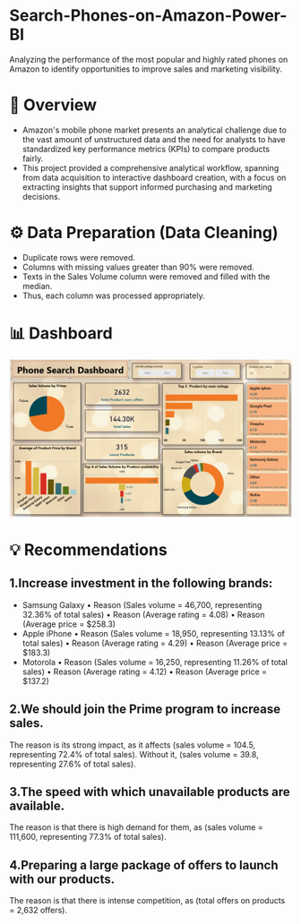 # Search-Phones-on-Amazon-Power-BI
Analyzing the performance of the most popular and highly rated phones on Amazon to identify opportunities to improve sales and marketing visibility.
# 📌 Overview
- Amazon's mobile phone market presents an analytical challenge due to the vast amount of unstructured data and the need for analysts to have standardized key performance metrics (KPIs) to compare products fairly.
- This project provided a comprehensive analytical workflow, spanning from data acquisition to interactive dashboard creation, with a focus on extracting insights that support informed purchasing and marketing decisions.
# ⚙ Data Preparation (Data Cleaning)
- Duplicate rows were removed.
- Columns with missing values greater than 90% were removed.
- Texts in the Sales Volume column were removed and filled with the median.
- Thus, each column was processed appropriately.
# 📊 Dashboard
![Search Phones](https://github.com/ahmedhamdyelshimy/Search-phones-on-Amazon-Power-BI-/blob/main/Dashboard.png?raw=true)
# 💡 Recommendations
## 1.Increase investment in the following brands:
* Samsung Galaxy
• Reason (Sales volume = 46,700, representing 32.36% of total sales)
• Reason (Average rating = 4.08)
• Reason (Average price = $258.3)
* Apple iPhone
• Reason (Sales volume = 18,950, representing 13.13% of total sales)
• Reason (Average rating = 4.29)
• Reason (Average price = $183.3)
* Motorola
• Reason (Sales volume = 16,250, representing 11.26% of total sales)
• Reason (Average rating = 4.12)
• Reason (Average price = $137.2)
## 2.We should join the Prime program to increase sales.
The reason is its strong impact, as it affects (sales volume = 104.5, representing 72.4% of total sales).
Without it, (sales volume = 39.8, representing 27.6% of total sales).
## 3.The speed with which unavailable products are available.
The reason is that there is high demand for them, as (sales volume = 111,600, representing 77.3% of total sales).
## 4.Preparing a large package of offers to launch with our products.
The reason is that there is intense competition, as (total offers on products = 2,632 offers).

